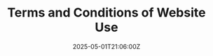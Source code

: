 ---
title: Terms and Conditions of Website Use
linkTitle: Terms and Conditions of Website Use
date: '2025-05-01T21:06:00Z'
weight: 1
description: No content
draft: false
ref: terms-and-conditions-of-website-use
---